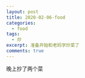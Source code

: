 ```yaml
---
layout: post
title: 2020-02-06-food
categories: 
  - food
tags:
  - 炒
excerpt: 准备开始和老妈学炒菜了
comments: true
---
```


晚上抄了两个菜


